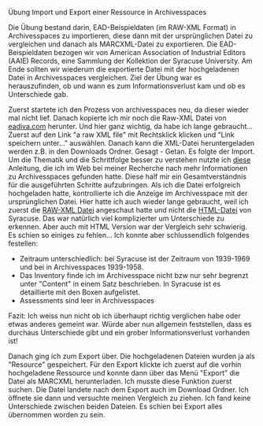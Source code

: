 Übung Import und Export einer Ressource in Archivesspaces

Die Übung bestand darin, EAD-Beispieldaten (im RAW-XML Format) in Archivesspaces zu importieren, diese dann mit der ursprünglichen Datei zu vergleichen und danach
als MARCXML-Datei zu exportieren. Die EAD-Beispieldaten bezogen wir von American Association of Industrial Editors (AAIE) Records, eine Sammlung der Kollektion der Syracuse University.
Am Ende sollten wir wiederum die exportierte Datei mit der hochgeladenen Datei in Archivesspaces vergleichen. 
Ziel der Übung war es herauszufinden, ob und wann es zum Informationsverlust kam und ob es Unterschiede gab.

Zuerst startete ich den Prozess von archivesspaces neu, da dieser wieder mal nicht lief. 
Danach kopierte ich mir noch die Raw-XML Datei von <a href="https://eadiva.com/sample-ead-files/">eadiva.com</a>  herunter. Und hier ganz wichtig, da habe ich lange gebraucht...
Zuerst auf den Link "a raw XML file" mit Rechtsklick klicken und "Link speichern unter..." auswählen. Danach kann die XML-Datei heruntergeladen werden z.B. in den Downloads Ordner. 
Gesagt - Getan. 
Es folgte der Import. Um die Thematik und die Schrittfolge besser zu verstehen nutzte ich <a href="https://drive.google.com/file/d/1oSxnleSPIIlAbTksaEHWbP1RQseyIzu-/view">diese</a>
Anleitung, die ich im Web bei meiner Recherche nach mehr Informationen zu Archivesspaces gefunden hatte. Diese half mir ein Gesamtverständnis für die ausgeführten Schritte 
aufzubringen. Als ich die Datei erfolgreich hochgeladen hatte, kontrollierte ich die Anzeige im Archivesspace mit der ursprünglichen Datei. 
Hier hatte ich auch wieder lange gebraucht, weil ich zuerst die <a href="https://eadiva.com/sampleEAD/syr-aaie.xml">RAW-XML Datei</a> angeschaut hatte
und nicht die <a href="https://library.syr.edu/digital/guides/a/aaie.htm">HTML-Datei</a> von Syracuse. Das war natürlich viel komplizierter um Unterschiede zu erkennen. Aber
auch mit HTML Version war der Vergleich sehr schwierig. Es schien so einiges zu fehlen...
Ich konnte aber schlussendlich folgendes festellen:
- Zeitraum unterschiedlich: bei Syracuse ist der Zeitraum von 1939-1969 und bei in Archivesspaces 1939-1958.
- Das Inventory finde ich im Archivesspace nicht bzw nur sehr begrenzt unter "Content" in einem Satz beschrieben. In Syracuse ist es detaillierte mit den Boxen aufgelistet.
- Assessments sind leer in Archivesspaces

Fazit: Ich weiss nun nicht ob ich überhaupt richtig verglichen habe oder etwas anderes gemeint war. Würde aber nun allgemein feststellen, dass es durchaus Unterschiede gibt und ein grober Informationsverlust vorhanden ist!

Danach ging ich zum Export über.
Die hochgeladenen Dateien wurden ja als "Resource" gespeichert. Für den Export klickte ich zuerst auf die vorhin hochgeladene Ressource und konnte dann über das Menü "Export" die Datei als MARCXML herunterladen. Ich musste diese Funktion zuerst suchen.
Die Datei landete nach dem Export auch im Download Ordner. Ich öffnete sie dann und versuchte meinen Vergleich zu ziehen. Ich fand keine Unterschiede zwischen beiden Dateien. Es schien bei Export alles übernommen worden zu sein.
